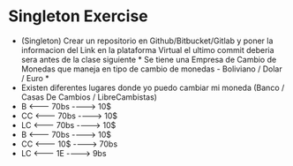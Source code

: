 # Singleton Exercise

- (Singleton) Crear un repositorio en Github/Bitbucket/Gitlab y poner la informacion del Link en la plataforma Virtual el ultimo commit deberia sera antes de la clase siguiente  * Se tiene una Empresa de Cambio de Monedas que maneja en tipo de cambio de monedas  - Boliviano / Dolar / Euro  *
- Existen diferentes lugares donde yo puedo cambiar mi moneda (Banco / Casas De Cambios / LibreCambistas)
- B <--- 70bs ----> 10$
- CC <--- 70bs ----> 10$
- LC <--- 70bs ----> 10$
- B <--- 70bs ----> 10$
- CC <--- 10$ ----> 70bs
- LC <--- 1E ----> 9bs
